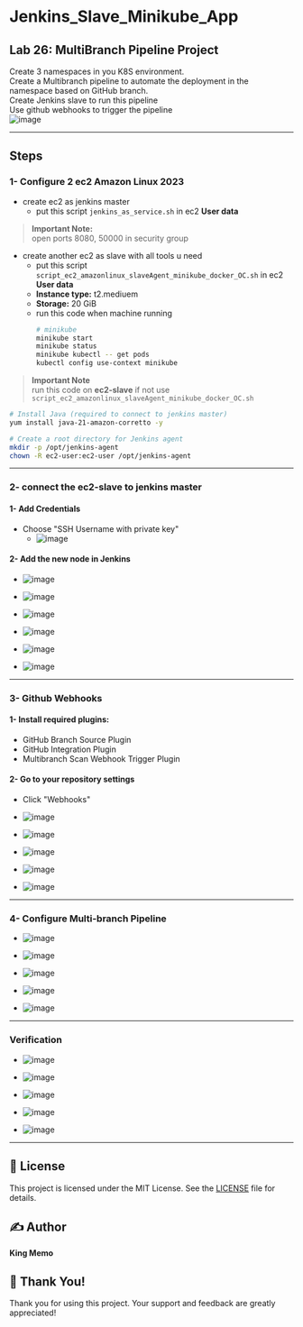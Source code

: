 # Jenkins_Slave_Minikube_App

## Lab 26: MultiBranch Pipeline Project  
Create 3 namespaces in you K8S environment.  
Create a Multibranch pipeline to automate the deployment in the namespace based on GitHub branch.  
Create Jenkins slave to run this pipeline  
Use github webhooks to trigger the pipeline  
![image](https://github.com/user-attachments/assets/88772068-f4a6-4b7b-97fa-c551c33acedb)

---

## Steps

### 1- Configure 2 ec2 Amazon Linux 2023
- create ec2 as jenkins master  
  - put this script `jenkins_as_service.sh` in ec2 **User data**
> **Important Note:**  
> open ports 8080, 50000 in security group

- create another ec2 as slave with all tools u need  
  - put this script `script_ec2_amazonlinux_slaveAgent_minikube_docker_OC.sh` in ec2 **User data**
  - **Instance type:** t2.mediuem
  - **Storage:** 20 GiB
  - run this code when machine running
    ```bash
    # minikube
    minikube start
    minikube status
    minikube kubectl -- get pods
    kubectl config use-context minikube
    ```
 
> **Important Note**  
> run this code on **ec2-slave** if not use `script_ec2_amazonlinux_slaveAgent_minikube_docker_OC.sh`
```bash
# Install Java (required to connect to jenkins master)
yum install java-21-amazon-corretto -y

# Create a root directory for Jenkins agent
mkdir -p /opt/jenkins-agent
chown -R ec2-user:ec2-user /opt/jenkins-agent
```
---

### 2- connect the ec2-slave to jenkins master
#### 1- Add Credentials
  - Choose "SSH Username with private key"
    - ![image](https://github.com/user-attachments/assets/d7902d05-efab-4799-8fe5-3b361658c573)

#### 2- Add the new node in Jenkins
  - ![image](https://github.com/user-attachments/assets/d71a6ad3-6868-4629-bb27-d609e4cf2565)
    
  - ![image](https://github.com/user-attachments/assets/6f8b8f0c-a546-411a-8988-807fefef4a88)
    
  - ![image](https://github.com/user-attachments/assets/7eda5f67-3353-449d-b667-9e08c2cf4f1d)
    
  - ![image](https://github.com/user-attachments/assets/823ab945-f9e4-405b-8a40-664aec12cfde)
    
  - ![image](https://github.com/user-attachments/assets/23f841db-5732-4268-950a-360eb77b4f5f)
    
  - ![image](https://github.com/user-attachments/assets/e4960f75-b226-4540-94bb-12849a5f70ff)

---

### 3- Github Webhooks
#### 1- Install required plugins:
- GitHub Branch Source Plugin
- GitHub Integration Plugin
- Multibranch Scan Webhook Trigger Plugin

#### 2- Go to your repository settings
 - Click "Webhooks"
 - ![image](https://github.com/user-attachments/assets/a259bb7d-cda7-40bf-938e-a1a408c0eb83)
   
 - ![image](https://github.com/user-attachments/assets/bb66fe69-2303-456e-a27f-096584e22e06)
   
 - ![image](https://github.com/user-attachments/assets/fc9d72ca-ec19-4e1d-b695-a30493cb39c9)
   
 - ![image](https://github.com/user-attachments/assets/c50eaa1c-cc8c-423e-9d5b-dc49caffc9cc)
   
 - ![image](https://github.com/user-attachments/assets/703e90f6-18c1-47ab-8590-3fafa778aec9)

---

### 4- Configure Multi-branch Pipeline
- ![image](https://github.com/user-attachments/assets/94caf11e-646e-494d-bf78-a41d6b2112f2)

- ![image](https://github.com/user-attachments/assets/09971ee4-499d-4ef1-a245-5fa57db970c2)

- ![image](https://github.com/user-attachments/assets/7269a12c-95cb-4614-802a-1a920bd72d2c)

- ![image](https://github.com/user-attachments/assets/fc4cfcc7-24ee-4129-adb9-4859eed9aeb4)

- ![image](https://github.com/user-attachments/assets/6b564435-abf2-41b9-a4b0-325e3f3521f4)

---

### Verification
- ![image](https://github.com/user-attachments/assets/ed068255-f603-47e9-ba8b-6de8820941c4)
  
- ![image](https://github.com/user-attachments/assets/ade94e9f-21aa-400e-ba3c-de45201e19de)
  
- ![image](https://github.com/user-attachments/assets/bd289be7-bb47-49f9-bd51-ebe188a66e96)
  
- ![image](https://github.com/user-attachments/assets/c0c2a989-fbdd-4974-89e3-9e8f4ba4d0a5)
  
- ![image](https://github.com/user-attachments/assets/f0bcfc03-a35c-4e2e-a599-d5b925dd42f3)

---

## 📄 License
This project is licensed under the MIT License. See the [LICENSE](LICENSE) file for details.

## ✍️ Author
**King Memo**

## 🙏 Thank You!
Thank you for using this project. Your support and feedback are greatly appreciated!
